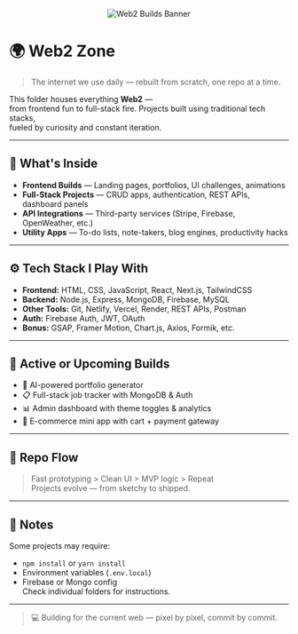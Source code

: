 <p align="center">
  <img src="https://github.com/user-attachments/assets/48fe01d3-b4a3-4084-a73d-7a947242a09d" alt="Web2 Builds Banner" />
</p>


# 🌍 Web2 Zone

> The internet we use daily — rebuilt from scratch, one repo at a time.

This folder houses everything **Web2** —  
from frontend fun to full-stack fire. Projects built using traditional tech stacks,  
fueled by curiosity and constant iteration.

---

## 🧠 What's Inside

- **Frontend Builds** — Landing pages, portfolios, UI challenges, animations
- **Full-Stack Projects** — CRUD apps, authentication, REST APIs, dashboard panels
- **API Integrations** — Third-party services (Stripe, Firebase, OpenWeather, etc.)
- **Utility Apps** — To-do lists, note-takers, blog engines, productivity hacks

---

## ⚙️ Tech Stack I Play With

- **Frontend:** HTML, CSS, JavaScript, React, Next.js, TailwindCSS  
- **Backend:** Node.js, Express, MongoDB, Firebase, MySQL  
- **Other Tools:** Git, Netlify, Vercel, Render, REST APIs, Postman  
- **Auth:** Firebase Auth, JWT, OAuth  
- **Bonus:** GSAP, Framer Motion, Chart.js, Axios, Formik, etc.

---

## 🚧 Active or Upcoming Builds

- 🎨 AI-powered portfolio generator  
- 📋 Full-stack job tracker with MongoDB & Auth  
- 📊 Admin dashboard with theme toggles & analytics  
- 🛒 E-commerce mini app with cart + payment gateway

---

## 🔁 Repo Flow

> Fast prototyping > Clean UI > MVP logic > Repeat  
> Projects evolve — from sketchy to shipped.

---

## 📎 Notes

Some projects may require:
- `npm install` or `yarn install`  
- Environment variables (`.env.local`)  
- Firebase or Mongo config  
Check individual folders for instructions.

---

> 💻 Building for the current web — pixel by pixel, commit by commit.
